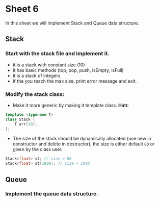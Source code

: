 # Sheet 6

In this sheet we will implement Stack and Queue data structure.

## Stack

### Start with the stack file and implement it.
- it is a stack with constant size (10)
- it has basic methods (top, pop, push, isEmpty, isFull)
- it is a stack of integers
- if the you reach the max size, print error message and exit.

### Modify the stack class:

- Make it more generic by making it template class.
**Hint:**

```cpp
template <typename T>
class Stack {
    T arr[10];
};
```

- The size of the stack should be dynamically allocated (use new in constructor
and delete in destructor), the size is either default `80` or given by the class user.
```cpp
Stack<float> st; // size = 80
Stack<float> st(1000); // size = 1000
```

## Queue

### Implement the queue data structure.

